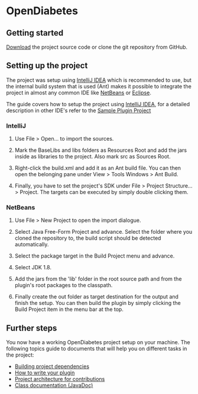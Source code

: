 # OpenDiabetes


## Getting started

[Download](https://github.com/lucasbuschlinger/BachelorPraktikum/archive/master.zip) the project source code or clone the git repository from GitHub.

## Setting up the project

The project was setup using [IntelliJ IDEA](https://www.jetbrains.com/idea/) which is recommended to use, but the internal build system that is used (Ant) makes it possible to integrate the project in almost any common IDE like [NetBeans](https://netbeans.org/) or [Eclipse](https://eclipse.org/getting_started/). 

The guide covers how to setup the project using [IntelliJ IDEA](https://www.jetbrains.com/idea/), for a detailed description in other IDE's refer to the [Sample Plugin Project](https://github.com/Magnusgaertner/OpenDiabetesPluginTutorial/blob/master/README.md#importing-and-building-with-ides)

### IntelliJ

1. Use File > Open... to import the sources. 

2. Mark the BaseLibs and libs folders as Resources Root and add the jars inside as libraries to the project. Also mark src as Sources Root. 

3. Right-click the build.xml and add it as an Ant build file. You can then open the belonging pane under View > Tools Windows > Ant Build. 

4. Finally, you have to set the project's SDK under File > Project Structure... > Project. The targets can be executed by simply double clicking them.

### NetBeans

1. Use File > New Project to open the import dialogue.

2. Select Java Free-Form Project and advance. Select the folder where you cloned the repository to, the build script should be detected automatically.

3. Select the package target in the Build Project menu and advance.

4. Select JDK 1.8.

5. Add the jars from the 'lib' folder in the root source path and from the plugin's root packages to the classpath.

6. Finally create the out folder as target destination for the output and finish the setup. You can then build the plugin by simply clicking the Build Project item in the menu bar at the top.

## Further steps

You now have a working OpenDiabetes project setup on your machine. The following topics guide to documents that will help you on different tasks in the project: 

- [Building project dependencies](https://github.com/lucasbuschlinger/BachelorPraktikum/wiki/Building-(Ant-Targets))
- [How to write your plugin](https://github.com/lucasbuschlinger/BachelorPraktikum/wiki/Creating-Plugins)
- [Project architecture for contributions](https://github.com/lucasbuschlinger/BachelorPraktikum/wiki/Plugin-Architecture)
- [Class documentation (JavaDoc)](https://lucasbuschlinger.github.io/BachelorPraktikum/)
